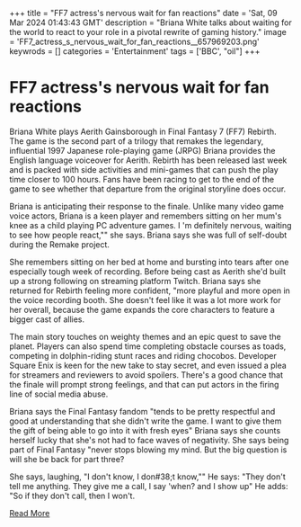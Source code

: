 +++
title = "FF7 actress's nervous wait for fan reactions"
date = 'Sat, 09 Mar 2024 01:43:43 GMT'
description = "Briana White talks about waiting for the world to react to your role in a pivotal rewrite of gaming history."
image = 'FF7_actress_s_nervous_wait_for_fan_reactions__657969203.png'
keywrods =  []
categories = 'Entertainment'
tags = ['BBC', "oil"]
+++

# FF7 actress's nervous wait for fan reactions

Briana White plays Aerith Gainsborough in Final Fantasy 7 (FF7) Rebirth.
The game is the second part of a trilogy that remakes the legendary, influential 1997 Japanese role-playing game (JRPG) Briana provides the English language voiceover for Aerith.
Rebirth has been released last week and is packed with side activities and mini-games that can push the play time closer to 100 hours.
Fans have been racing to get to the end of the game to see whether that departure from the original storyline does occur.

Briana is anticipating their response to the finale.
Unlike many video game voice actors, Briana is a keen player and remembers sitting on her mum<bb>'s knee as a child playing PC adventure games.
I<bb> 'm definitely nervous, waiting to see how people react,<bb>"" she says.
Briana says she was full of self-doubt during the Remake project.

She remembers sitting on her bed at home and bursting into tears after one especially tough week of recording.
Before being cast as Aerith she<bb>'d built up a strong following on streaming platform Twitch.
Briana says she returned for Rebirth feeling more confident, <bb>"more playful and more open in the voice recording booth.
She doesn<bb>'t feel like it was a lot more work for her overall, because the game expands the core characters to feature a bigger cast of allies.

The main story touches on weighty themes and an epic quest to save the planet.
Players can also spend time completing obstacle courses as toads, competing in dolphin-riding stunt races and riding chocobos.
Developer Square Enix is keen for the new take to stay secret, and even issued a plea for streamers and reviewers to avoid spoilers.
There<bb>'s a good chance that the finale will prompt strong feelings, and that can put actors in the firing line of social media abuse.

Briana says the Final Fantasy fandom <bb>"tends to be pretty respectful and good at understanding that she didn't write the game.
I want to give them the gift of being able to go into it with fresh eyes" Briana says she counts herself lucky that she<bb>'s not had to face waves of negativity.
She says being part of Final Fantasy <bb>"never stops blowing my mind.
But the big question is will she be back for part three?

She says, laughing, "I don't know, I don<bb>#38;t know,<bb>"" He says: "They don't tell me anything.
They give me a call, I say <bb>'when?
and I show up" He adds: "So if they don't call, then I won't.


[Read More](https://www.bbc.co.uk/news/newsbeat-68486768)
